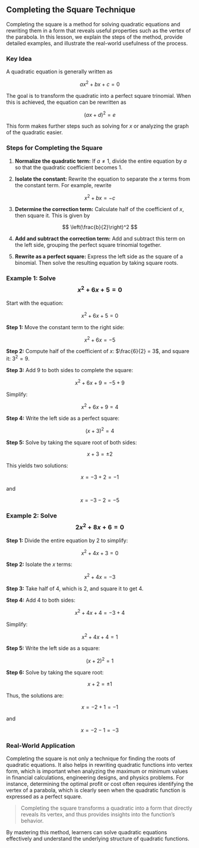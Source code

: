 ## Completing the Square Technique

Completing the square is a method for solving quadratic equations and rewriting them in a form that reveals useful properties such as the vertex of the parabola. In this lesson, we explain the steps of the method, provide detailed examples, and illustrate the real-world usefulness of the process.

### Key Idea

A quadratic equation is generally written as

$$
a x^2 + b x + c = 0
$$

The goal is to transform the quadratic into a perfect square trinomial. When this is achieved, the equation can be rewritten as

$$
(ax + d)^2 = e
$$

This form makes further steps such as solving for $x$ or analyzing the graph of the quadratic easier.

### Steps for Completing the Square

1. **Normalize the quadratic term:** If $a \neq 1$, divide the entire equation by $a$ so that the quadratic coefficient becomes 1.

2. **Isolate the constant:** Rewrite the equation to separate the $x$ terms from the constant term. For example, rewrite

$$
x^2 + bx = -c
$$

3. **Determine the correction term:** Calculate half of the coefficient of $x$, then square it. This is given by

$$
\left(\frac{b}{2}\right)^2
$$

4. **Add and subtract the correction term:** Add and subtract this term on the left side, grouping the perfect square trinomial together.

5. **Rewrite as a perfect square:** Express the left side as the square of a binomial. Then solve the resulting equation by taking square roots.

### Example 1: Solve $$x^2 + 6x + 5 = 0$$

Start with the equation:

$$
x^2 + 6x + 5 = 0
$$

**Step 1:** Move the constant term to the right side:

$$
x^2 + 6x = -5
$$

**Step 2:** Compute half of the coefficient of $x$: $\frac{6}{2} = 3$, and square it: $3^2 = 9$.

**Step 3:** Add $9$ to both sides to complete the square:

$$
x^2 + 6x + 9 = -5 + 9
$$

Simplify:

$$
x^2 + 6x + 9 = 4
$$

**Step 4:** Write the left side as a perfect square:

$$
(x + 3)^2 = 4
$$

**Step 5:** Solve by taking the square root of both sides:

$$
x + 3 = \pm 2
$$

This yields two solutions:

$$
x = -3 + 2 = -1
$$

and

$$
x = -3 - 2 = -5
$$

### Example 2: Solve $$2x^2 + 8x + 6 = 0$$

**Step 1:** Divide the entire equation by $2$ to simplify:

$$
x^2 + 4x + 3 = 0
$$

**Step 2:** Isolate the $x$ terms:

$$
x^2 + 4x = -3
$$

**Step 3:** Take half of $4$, which is $2$, and square it to get $4$.

**Step 4:** Add $4$ to both sides:

$$
x^2 + 4x + 4 = -3 + 4
$$

Simplify:

$$
x^2 + 4x + 4 = 1
$$

**Step 5:** Write the left side as a square:

$$
(x + 2)^2 = 1
$$

**Step 6:** Solve by taking the square root:

$$
x + 2 = \pm 1
$$

Thus, the solutions are:

$$
x = -2 + 1 = -1
$$

and

$$
x = -2 - 1 = -3
$$

### Real-World Application

Completing the square is not only a technique for finding the roots of quadratic equations. It also helps in rewriting quadratic functions into vertex form, which is important when analyzing the maximum or minimum values in financial calculations, engineering designs, and physics problems. For instance, determining the optimal profit or cost often requires identifying the vertex of a parabola, which is clearly seen when the quadratic function is expressed as a perfect square.

> Completing the square transforms a quadratic into a form that directly reveals its vertex, and thus provides insights into the function’s behavior.

By mastering this method, learners can solve quadratic equations effectively and understand the underlying structure of quadratic functions.